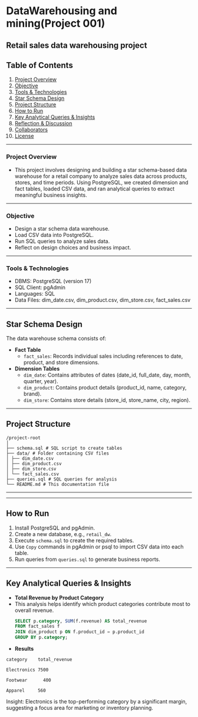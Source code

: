 # DataWarehousing and mining(Project 001)
## Retail sales data warehousing project
## Table of Contents
1. [Project Overview](#project-overview)
2. [Objective](#objective)
3. [Tools & Technologies](#tools--technologies)
4. [Star Schema Design](#star-schema-design)
5. [Project Structure](#project-structure)
6. [How to Run](#how-to-run)
7. [Key Analytical Queries & Insights](#key-analytical-queries--insights)
8. [Reflection & Discussion](#reflection--discussion)
9. [Collaborators](#collaborators)
10. [License](#license)
---
### Project Overview
- This project involves designing and building a star schema-based data warehouse for a retail company to analyze sales data across products, stores, and time periods. Using PostgreSQL, we created dimension and fact tables, loaded CSV data, and ran analytical queries to extract meaningful business insights.
---
### Objective
- Design a star schema data warehouse.
- Load CSV data into PostgreSQL.
- Run SQL queries to analyze sales data.
- Reflect on design choices and business impact.
---
### Tools & Technologies
- DBMS: PostgreSQL (version 17)
- SQL Client: pgAdmin
- Languages: SQL
- Data Files: dim_date.csv, dim_product.csv, dim_store.csv, fact_sales.csv
---
## Star Schema Design
The data warehouse schema consists of:  
- **Fact Table**  
  - `fact_sales`: Records individual sales including references to date, product, and store dimensions.  
- **Dimension Tables**  
  - `dim_date`: Contains attributes of dates (date_id, full_date, day, month, quarter, year).  
  - `dim_product`: Contains product details (product_id, name, category, brand).  
  - `dim_store`: Contains store details (store_id, store_name, city, region).

---
## Project Structure 
```
/project-root
│
├── schema.sql # SQL script to create tables
├── data/ # Folder containing CSV files
│ ├── dim_date.csv
│ ├── dim_product.csv
│ ├── dim_store.csv
│ └── fact_sales.csv
├── queries.sql # SQL queries for analysis
└── README.md # This documentation file
```
---

---

## How to Run  
1. Install PostgreSQL and pgAdmin.  
2. Create a new database, e.g., `retail_dw`.  
3. Execute `schema.sql` to create the required tables.  
4. Use `Copy` commands in pgAdmin or psql to import CSV data into each table.  
5. Run queries from `queries.sql` to generate business reports.

---

## Key Analytical Queries & Insights  

- **Total Revenue by Product Category**
- This analysis helps identify which product categories contribute most to overall revenue.
  ```sql
  SELECT p.category, SUM(f.revenue) AS total_revenue
  FROM fact_sales f
  JOIN dim_product p ON f.product_id = p.product_id
  GROUP BY p.category;
 - **Results**
```
category	total_revenue

Electronics	7500

Footwear	  400

Apparel	    560
```
 Insight: Electronics is the top-performing category by a significant margin, suggesting a focus area for marketing or inventory planning.
